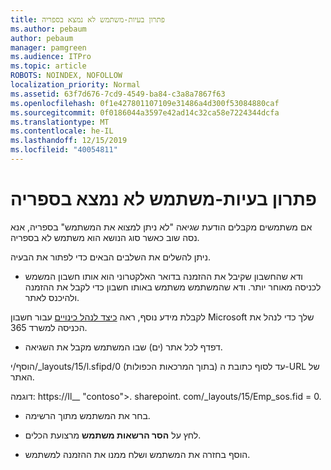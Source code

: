 ```yaml
---
title: פתרון בעיות-משתמש לא נמצא בספריה
ms.author: pebaum
author: pebaum
manager: pamgreen
ms.audience: ITPro
ms.topic: article
ROBOTS: NOINDEX, NOFOLLOW
localization_priority: Normal
ms.assetid: 63f7d676-7cd9-4549-ba84-c3a8a7867f63
ms.openlocfilehash: 0f1e427801107109e31486a4d300f53084880caf
ms.sourcegitcommit: 0f0186044a3597e42ad14c32ca58e7224344dcfa
ms.translationtype: MT
ms.contentlocale: he-IL
ms.lasthandoff: 12/15/2019
ms.locfileid: "40054811"
---
```

# <a name="troubleshoot-issue---user-not-found-in-directory"></a>פתרון בעיות-משתמש לא נמצא בספריה

אם משתמשים מקבלים הודעת שגיאה "לא ניתן למצוא את המשתמש" בספריה, אנא נסה שוב כאשר סוג הנושא הוא משתמש לא בספריה.

ניתן להשלים את השלבים הבאים כדי לפתור את הבעיה.

- ודא שהחשבון שקיבל את ההזמנה בדואר האלקטרוני הוא אותו חשבון המשמש לכניסה מאוחר יותר. ודא שהמשתמש משתמש באותו חשבון כדי לקבל את ההזמנה ולהיכנס לאתר. 

לקבלת מידע נוסף, ראה [כיצד לנהל כינויים</a> עבור חשבון Microsoft שלך כדי לנהל את הכניסה למשרד 365](https://support.microsoft.com/help/12407/microsoft-account-how-to-manage-aliases). 

- דפדף לכל אתר (ים) שבו המשתמש מקבל את השגיאה. 

הוסף/י/_layouts/15/l.sfipd/0 (בתוך המרכאות הכפולות) עד לסוף כתובת ה-URL של האתר. 

דוגמה: https://Il__ "contoso">. sharepoint. com/_layouts/15/Emp_sos.fid = 0.

- בחר את המשתמש מתוך הרשימה.

- לחץ על **הסר הרשאות משתמש** מרצועת הכלים. 
-  הוסף בחזרה את המשתמש ושלח ממנו את ההזמנה למשתמש.


